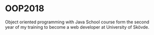 # OOP2018
Object oriented programming with Java
School course form the second year of my training to become a web developer at University of Skövde.
